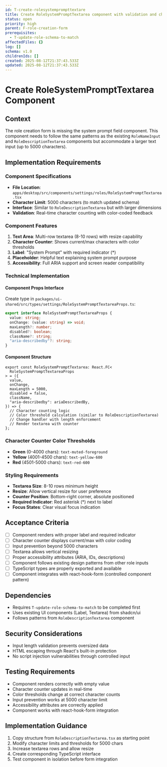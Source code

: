 ```yaml
---
id: T-create-rolesystemprompttextare
title: Create RoleSystemPromptTextarea component with validation and character counter
status: open
priority: high
parent: F-role-creation-form
prerequisites:
  - T-update-role-schema-to-match
affectedFiles: {}
log: []
schema: v1.0
childrenIds: []
created: 2025-08-12T21:37:43.533Z
updated: 2025-08-12T21:37:43.533Z
---
```


# Create RoleSystemPromptTextarea Component

## Context

The role creation form is missing the system prompt field component. This component needs to follow the same patterns as the existing `RoleNameInput` and `RoleDescriptionTextarea` components but accommodate a larger text input (up to 5000 characters).

## Implementation Requirements

### Component Specifications

- **File Location**: `apps/desktop/src/components/settings/roles/RoleSystemPromptTextarea.tsx`
- **Character Limit**: 5000 characters (to match updated schema)
- **Interface**: Similar to `RoleDescriptionTextarea` but with larger dimensions
- **Validation**: Real-time character counting with color-coded feedback

### Component Features

1. **Text Area**: Multi-row textarea (8-10 rows) with resize capability
2. **Character Counter**: Shows current/max characters with color thresholds
3. **Label**: "System Prompt" with required indicator (\*)
4. **Placeholder**: Helpful text explaining system prompt purpose
5. **Accessibility**: Full ARIA support and screen reader compatibility

### Technical Implementation

#### Component Props Interface

Create type in `packages/ui-shared/src/types/settings/RoleSystemPromptTextareaProps.ts`:

```typescript
export interface RoleSystemPromptTextareaProps {
  value: string;
  onChange: (value: string) => void;
  maxLength?: number;
  disabled?: boolean;
  className?: string;
  "aria-describedby"?: string;
}
```

#### Component Structure

```tsx
export const RoleSystemPromptTextarea: React.FC<
  RoleSystemPromptTextareaProps
> = ({
  value,
  onChange,
  maxLength = 5000,
  disabled = false,
  className,
  "aria-describedby": ariaDescribedBy,
}) => {
  // Character counting logic
  // Color threshold calculation (similar to RoleDescriptionTextarea)
  // Change handler with length enforcement
  // Render textarea with counter
};
```

### Character Counter Color Thresholds

- **Green** (0-4000 chars): `text-muted-foreground`
- **Yellow** (4001-4500 chars): `text-yellow-600`
- **Red** (4501-5000 chars): `text-red-600`

### Styling Requirements

- **Textarea Size**: 8-10 rows minimum height
- **Resize**: Allow vertical resize for user preference
- **Counter Position**: Bottom-right corner, absolute positioned
- **Required Indicator**: Red asterisk (\*) next to label
- **Focus States**: Clear visual focus indication

## Acceptance Criteria

- [ ] Component renders with proper label and required indicator
- [ ] Character counter displays current/max with color coding
- [ ] Input prevention beyond 5000 characters
- [ ] Textarea allows vertical resizing
- [ ] Proper accessibility attributes (ARIA, IDs, descriptions)
- [ ] Component follows existing design patterns from other role inputs
- [ ] TypeScript types are properly exported and available
- [ ] Component integrates with react-hook-form (controlled component pattern)

## Dependencies

- Requires `T-update-role-schema-to-match` to be completed first
- Uses existing UI components (Label, Textarea) from shadcn/ui
- Follows patterns from `RoleDescriptionTextarea` component

## Security Considerations

- Input length validation prevents oversized data
- HTML escaping through React's built-in protection
- No script injection vulnerabilities through controlled input

## Testing Requirements

- Component renders correctly with empty value
- Character counter updates in real-time
- Color thresholds change at correct character counts
- Input prevention works at 5000 character limit
- Accessibility attributes are correctly applied
- Component works with react-hook-form integration

## Implementation Guidance

1. Copy structure from `RoleDescriptionTextarea.tsx` as starting point
2. Modify character limits and thresholds for 5000 chars
3. Increase textarea rows and allow resize
4. Create corresponding TypeScript interface
5. Test component in isolation before form integration

